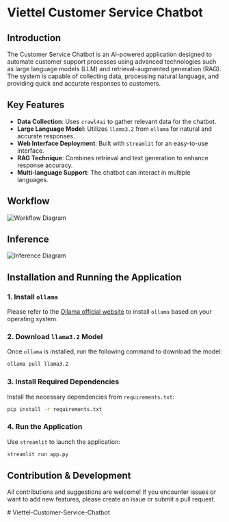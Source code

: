 # Viettel Customer Service Chatbot

## Introduction
The Customer Service Chatbot is an AI-powered application designed to automate customer support processes using advanced technologies such as large language models (LLM) and retrieval-augmented generation (RAG). The system is capable of collecting data, processing natural language, and providing quick and accurate responses to customers.

## Key Features
- **Data Collection**: Uses `crawl4ai` to gather relevant data for the chatbot.
- **Large Language Model**: Utilizes `llama3.2` from `ollama` for natural and accurate responses.
- **Web Interface Deployment**: Built with `streamlit` for an easy-to-use interface.
- **RAG Technique**: Combines retrieval and text generation to enhance response accuracy.
- **Multi-language Support**: The chatbot can interact in multiple languages.

## Workflow
![Workflow Diagram](images/RAG_image.png)

## Inference
![Inference Diagram](images/inference.png)

## Installation and Running the Application

### 1. Install `ollama`
Please refer to the [Ollama official website](https://ollama.com) to install `ollama` based on your operating system.

### 2. Download `llama3.2` Model
Once `ollama` is installed, run the following command to download the model:
```bash
ollama pull llama3.2
```

### 3. Install Required Dependencies
Install the necessary dependencies from `requirements.txt`:
```bash
pip install -r requirements.txt
```

### 4. Run the Application
Use `streamlit` to launch the application:
```bash
streamlit run app.py
```

## Contribution & Development
All contributions and suggestions are welcome! If you encounter issues or want to add new features, please create an issue or submit a pull request.

#   V i e t t e l - C u s t o m e r - S e r v i c e - C h a t b o t  
 